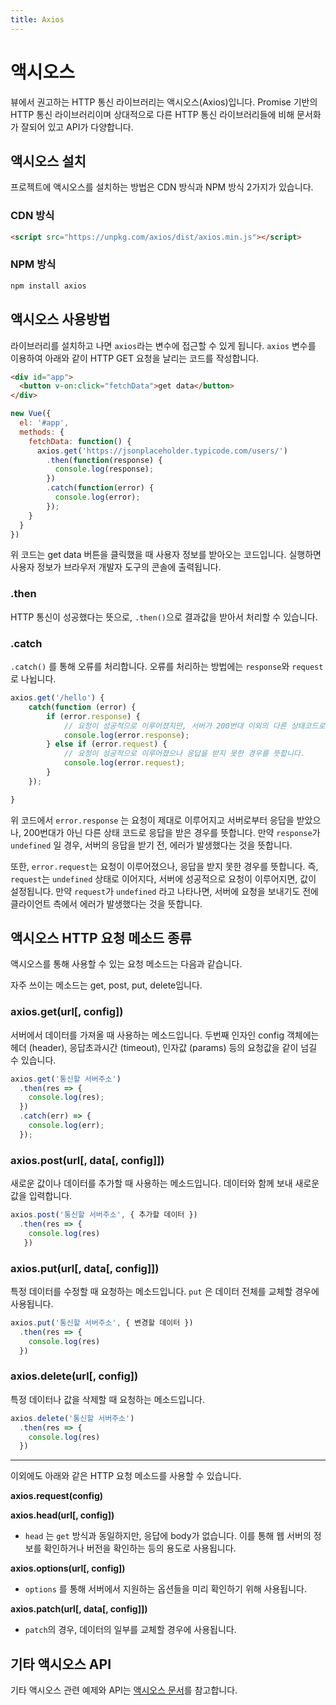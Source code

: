 ```yaml
---
title: Axios
---
```


# 액시오스

뷰에서 권고하는 HTTP 통신 라이브러리는 액시오스(Axios)입니다. Promise 기반의 HTTP 통신 라이브러리이며 상대적으로 다른 HTTP 통신 라이브러리들에 비해 문서화가 잘되어 있고 API가 다양합니다.

## 액시오스 설치

프로젝트에 액시오스를 설치하는 방법은 CDN 방식과 NPM 방식 2가지가 있습니다.

### CDN 방식

```html
<script src="https://unpkg.com/axios/dist/axios.min.js"></script>
```

### NPM 방식

```bash
npm install axios
```

## 액시오스 사용방법

라이브러리를 설치하고 나면 `axios`라는 변수에 접근할 수 있게 됩니다. `axios` 변수를 이용하여 아래와 같이 HTTP GET 요청을 날리는 코드를 작성합니다.

```html
<div id="app">
  <button v-on:click="fetchData">get data</button>
</div>
```

```js
new Vue({
  el: '#app',
  methods: {
    fetchData: function() {
      axios.get('https://jsonplaceholder.typicode.com/users/')
        .then(function(response) {
          console.log(response);
        })
        .catch(function(error) {
          console.log(error);
        });
    }
  }
})
```

위 코드는 get data 버튼을 클릭했을 때 사용자 정보를 받아오는 코드입니다. 실행하면 사용자 정보가 브라우저 개발자 도구의 콘솔에 출력됩니다.

### .then

HTTP 통신이 성공했다는 뜻으로, `.then()`으로 결과값을 받아서 처리할 수 있습니다.

### .catch

`.catch()` 를 통해 오류를 처리합니다. 오류를 처리하는 방법에는 `response`와 `request`로 나뉩니다.

```javascript
axios.get('/hello') {
    catch(function (error) {
        if (error.response) {
            // 요청이 성공적으로 이루어졌지만, 서버가 200번대 이외의 다른 상태코드로 응답을 한 경우를 말합니다.
            console.log(error.response);	
        } else if (error.request) {
            // 요청이 성공적으로 이루어졌으나 응답을 받지 못한 경우를 뜻합니다.
            console.log(error.request);
        }
    });

}
```

위 코드에서 `error.response` 는 요청이 제대로 이루어지고 서버로부터 응답을 받았으나, 200번대가 아닌 다른 상태 코드로 응답을 받은 경우를 뜻합니다. 만약 `response`가 `undefined` 일 경우, 서버의 응답을 받기 전, 에러가 발생했다는 것을 뜻합니다. 

또한, `error.request`는 요청이 이루어졌으나, 응답을 받지 못한 경우를 뜻합니다. 즉, `request`는 `undefined` 상태로 이어지다, 서버에 성공적으로 요청이 이루어지면, 값이 설정됩니다. 만약 `request`가 `undefined` 라고 나타나면, 서버에 요청을 보내기도 전에 클라이언트 측에서 에러가 발생했다는 것을 뜻합니다.

## 액시오스 HTTP 요청 메소드 종류

액시오스를 통해 사용할 수 있는 요청 메소드는 다음과 같습니다. 

자주 쓰이는 메소드는 get, post, put, delete입니다. 

### **axios.get(url[, config])**

서버에서 데이터를 가져올 때 사용하는 메소드입니다. 두번째 인자인 config 객체에는 헤더 (header), 응답초과시간 (timeout), 인자값 (params) 등의 요청값을 같이 넘길 수 있습니다. 

```javascript
axios.get('통신할 서버주소')
  .then(res => {
    console.log(res); 
  })
  .catch(err) => {
    console.log(err);
  });
```

### **axios.post(url[, data[, config]])**

새로운 값이나 데이터를 추가할 때 사용하는 메소드입니다. 데이터와 함께 보내 새로운 값을 입력합니다.

```javascript
axios.post('통신할 서버주소', { 추가할 데이터 })
  .then(res => {
    console.log(res)
   })
```

### **axios.put(url[, data[, config]])**

특정 데이터를 수정할 때 요청하는 메소드입니다. `put` 은 데이터 전체를 교체할 경우에 사용됩니다.

```javascript
axios.put('통신할 서버주소', { 변경할 데이터 })
  .then(res => {
    console.log(res)
  })
```

### **axios.delete(url[, config])**

특정 데이터나 값을 삭제할 때 요청하는 메소드입니다. 

```javascript
axios.delete('통신할 서버주소')
  .then(res => {
    console.log(res)
  })
```

---

이외에도 아래와 같은 HTTP 요청 메소드를 사용할 수 있습니다.

**axios.request(config)**

**axios.head(url[, config])**

- `head` 는 `get` 방식과 동일하지만, 응답에 body가 없습니다. 이를 통해 웹 서버의 정보를 확인하거나 버전을 확인하는 등의 용도로 사용됩니다. 

**axios.options(url[, config])**

- `options` 를 통해 서버에서 지원하는 옵션들을 미리 확인하기 위해 사용됩니다.

**axios.patch(url[, data[, config]])** 

- `patch`의 경우, 데이터의 일부를 교체할 경우에 사용됩니다. 

## 기타 액시오스 API 

기타 액시오스 관련 예제와 API는 [액시오스 문서](https://github.com/axios/axios#example)를 참고합니다.